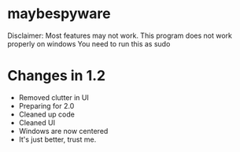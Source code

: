 # maybespyware

Disclaimer: 
Most features may not work.
This program does not work properly on windows
You need to run this as sudo

# Changes in 1.2
- Removed clutter in UI
- Preparing for 2.0
- Cleaned up code
- Cleaned UI
- Windows are now centered
- It's just better, trust me.
